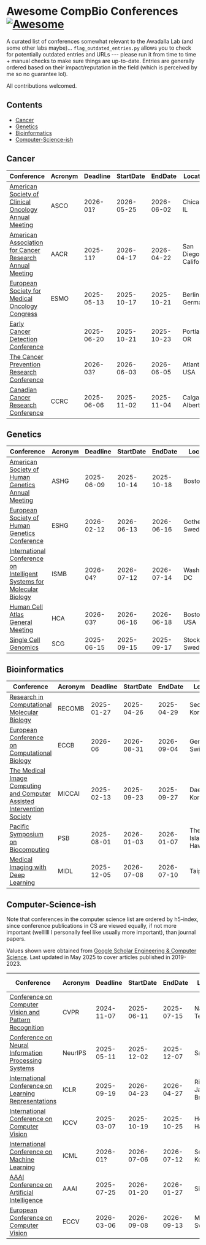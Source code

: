 # Awesome CompBio Conferences [![Awesome](https://awesome.re/badge.svg)](https://awesome.re)

A curated list of conferences somewhat relevant to the Awadalla Lab (and some other labs maybe)... `flag_outdated_entries.py` allows you to check for potentially outdated entries and URLs --- please run it from time to time + manual checks to make sure things are up-to-date. Entries are generally ordered based on their impact/reputation in the field (which is perceived by me so no guarantee lol).

All contributions welcomed. 

## Contents
- [Cancer](#cancer)
- [Genetics](#genetics)
- [Bioinformatics](#bioinformatics)
- [Computer-Science-ish](#computer-science-ish)

## Cancer

| Conference                                                   | Acronym | Deadline   | StartDate  | EndDate    | Location              | Regularity |
| ------------------------------------------------------------ | ------- | ------------ | --------------------- | --------------------- | ---------- | ------------------------------------------------------------ |
| [American Society of Clinical Oncology Annual Meeting](https://conferences.asco.org/am/attend) | ASCO    | 2026-01? | 2026-05-25 | 2026-06-02 | Chicago, IL           | Annual     |
| [American Association for Cancer Research Annual Meeting](https://www.aacr.org/meeting/aacr-annual-meeting-2026/) | AACR    | 2025-11? | 2026-04-17 | 2026-04-22 | San Diego, California | Annual     |
| [European Society for Medical Oncology Congress](https://www.esmo.org/meeting-calendar/esmo-congress-2025) | ESMO    | 2025-05-13 | 2025-10-17 | 2025-10-21 | Berlin, Germany       | Annual     |
| [Early Cancer Detection Conference](https://www.earlydetectionresearch.com/) |         | 2025-06-20 | 2025-10-21 | 2025-10-23 | Portland, OR          | Annual     |
| [The Cancer Prevention Research Conference](https://www.cancerresearchuk.org/funding-for-researchers/research-events-and-conferences/the-cancer-prevention-research-conference) |         | 2026-03? | 2026-06-03 | 2026-06-05 | Atlanta, USA | Annual     |
| [Canadian Cancer Research Conference](https://www.ccra-acrc.ca/conference/) | CCRC    | 2025-06-06 | 2025-11-02 | 2025-11-04 | Calgary, Alberta      | Biennial   |
## Genetics

| Conference                                                   | Acronym | Deadline   | StartDate  | EndDate    | Location           | Regularity |
| ------------------------------------------------------------ | ------- | ---------- | ---------- | ---------- | ------------------ | ---------- |
| [American Society of Human Genetics Annual Meeting](https://www.ashg.org/meetings/2025meeting/) | ASHG    | 2025-06-09 | 2025-10-14 | 2025-10-18 | Boston             | Annual     |
| [European Society of Human Genetics Conference](https://2026.eshg.org/) | ESHG    | 2026-02-12 | 2026-06-13 | 2026-06-16 | Gothenburg, Sweden | Annual     |
| [International Conference on Intelligent Systems for Molecular Biology](http://iscb.org/ismb2026/home) | ISMB    | 2026-04?   | 2026-07-12 | 2026-07-14 | Washington, DC     | Annual     |
| [Human Cell Atlas General Meeting](https://www.humancellatlas.org/event/hca-general-meeting-2026/) | HCA     | 2026-03?   | 2026-06-16 | 2026-06-18 | Boston, USA        | Annual     |
| [Single Cell Genomics](https://conferences.weizmann.ac.il/SCG2025/) | SCG     | 2025-06-15 | 2025-09-15 | 2025-09-17 | Stockholm, Sweden  | Annual     |

## Bioinformatics

| Conference                                                   | Acronym | Deadline   | StartDate  | EndDate    | Location                 | Regularity |
| ------------------------------------------------------------ | ------- | ---------- | ---------- | ---------- | ------------------------ | ---------- |
| [Research in Computational Molecular Biology](https://recomb.org/recomb2025/) | RECOMB  | 2025-01-27 | 2025-04-26 | 2025-04-29 | Seoul, Korea             | Annual     |
| [European Conference on Computational Biology](https://eccb2026.org/) | ECCB    | 2026-06    | 2026-08-31 | 2026-09-04 | Geneva, Switzerland      | Annual     |
| [The Medical Image Computing and Computer Assisted Intervention Society](https://conferences.miccai.org/2025/en/) | MICCAI  | 2025-02-13 | 2025-09-23 | 2025-09-27 | Daejeon, Korea           | Annual     |
| [Pacific Symposium on Biocomputing](https://psb.stanford.edu/) | PSB     | 2025-08-01 | 2026-01-03 | 2026-01-07 | The Big Island of Hawaii | Annual     |
| [Medical Imaging with Deep Learning](https://2026.midl.io/)  | MIDL    | 2025-12-05 | 2026-07-08 | 2026-07-10 | Taipei                   | Annual     |

## Computer-Science-ish

Note that conferences in the computer science list are ordered by h5-index, since conference publications in CS are viewed equally, if not more important (wellllll I personally feel like usually more important), than journal papers. 

Values shown were obtained from [Google Scholar Engineering & Computer Science](https://scholar.google.com/citations?view_op=top_venues&hl=en&vq=eng). Last updated in May 2025 to cover articles published in 2019-2023.

| Conference                                                   | Acronym | Deadline   | StartDate  | EndDate    | Location               | Regularity | h5-index |
| ------------------------------------------------------------ | ------- | ---------- | ---------- | ---------- | ---------------------- | ---------- | -------- |
| [Conference on Computer Vision and Pattern Recognition](https://cvpr.thecvf.com/) | CVPR    | 2024-11-07 | 2025-06-11 | 2025-07-15 | Nashville, Tennessee   | Annual     | 440      |
| [Conference on Neural Information Processing Systems](https://neurips.cc/) | NeurIPS | 2025-05-11 | 2025-12-02 | 2025-12-07 | San Diego              | Annual     | 337      |
| [International Conference on Learning Representations](https://iclr.cc/Conferences/2026) | ICLR    | 2025-09-19 | 2026-04-23 | 2026-04-27 | Rio de Janeiro, Brazil | Annual     | 304      |
| [International Conference on Computer Vision](https://iccv.thecvf.com/) | ICCV    | 2025-03-07 | 2025-10-19 | 2025-10-25 | Honolulu, Hawaii       | Biennial   | 291      |
| [International Conference on Machine Learning](https://icml.cc/Conferences/2025) | ICML    | 2026-01?   | 2026-07-06 | 2026-07-12 | Seoul, Korea           | Annual     | 268      |
| [AAAI Conference on Artificial Intelligence](https://aaai.org/conference/aaai/aaai-26/) | AAAI    | 2025-07-25 | 2026-01-20 | 2026-01-27 | Singapore              | Annual     | 220      |
| [European Conference on Computer Vision](https://eccv2024.ecva.net/Conferences/2026) | ECCV    | 2026-03-06 | 2026-09-08 | 2026-09-13 | Malmö, Sweden          | Biennial   | 206      |
